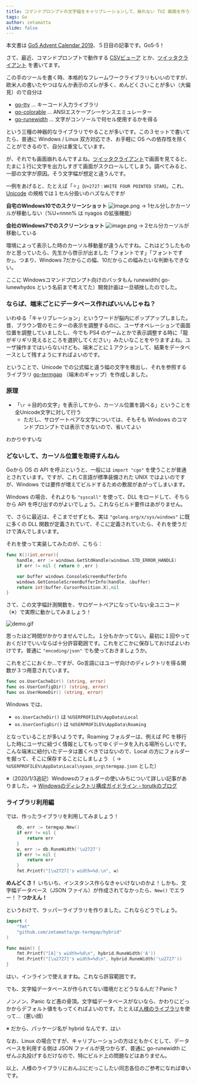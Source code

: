 ```yaml
---
title: コマンドプロンプトの文字幅をキャリブレーションして、崩れない TUI 画面を作ろう
tags: Go
author: zetamatta
slide: false
---
```

本文書は [Go5 Advent Calendar 2019](https://qiita.com/advent-calendar/2019/go5)、５日目の記事です。Go5-5！

さて、最近、コマンドプロンプトで動作する [CSVビューア](https://github.com/zetamatta/csview) とか、[ツイッタクライアント](https://github.com/zetamatta/tmt) を書いてます。

この手のツールを書く時、本格的なフレームワークライブラリもいいのですが、欧米人の書いたやつはなんか表示のズレが多く、めんどくさいことが多い（大偏見）ので自分は

* [go-tty](https://github.com/mattn/go-tty) … キーコード入力ライブラリ
* [go-colorable](https://github.com/mattn/go-colorable) … ANSIエスケープシーケンスエミュレーター
* [go-runewidth](https://github.com/mattn/go-runewidth) … 文字がコンソールで何セル使用するかを得る

という三種の神器的なライブラリでやることが多いです。この３セットで書いてたら、普通に Windows / Linux 双方対応でき、お手軽に OS への依存性を除くことができるので、自分は重宝しています。

が、それでも画面崩れるんですよね。[ツイッタクライアント](https://github.com/zetamatta/tmt)で画面を見てると、たまに１行に文字を出力しすぎて画面がスクロールしてしまう。調べてみると、一部の文字が原因。そう文字幅が想定と違うんです。

一例をあげると、たとえば「&#x2727;」(`U+2727` : `WHITE FOUR POINTED STAR`)。これ、[Unicode](https://unicode.org/Public/12.1.0/ucd/EastAsianWidth.txt) の規格では１セル分扱いのハズなんですが

**自宅のWindows10でのスクリーンショット**
![image.png](https://qiita-image-store.s3.ap-northeast-1.amazonaws.com/0/29454/7f12f575-dc47-7fe9-6e8d-c8b1a459f48c.png)
→ 1セル分しかカーソルが移動しない（%U+nnnn% は nyagos の拡張機能）

**会社のWindows7でのスクリーンショット**
![image.png](https://qiita-image-store.s3.ap-northeast-1.amazonaws.com/0/29454/e3c1cb07-f5c3-db0b-1a47-4bd90eaded0a.png)
→ 2セル分カーソルが移動している

環境によって表示した時のカーソル移動量が違うんですね。これはどうしたものかと思っていたら、先生から啓示が出ました「フォントです」「フォントですか」。つまり、Windows 7だからこの幅、10だからこの幅みたいな判断もできない。

ここに Windowsコマンドプロンプト向けのバッタもん runewidth( go-lunewhydos という名前まで考えてた）開発計画は一旦頓挫したのでした。

### ならば、端末ごとにデータベース作ればいいんじゃね？

いわゆる「キャリブレーション」というワードが脳内にポップアップしました。昔、ブラウン管のモニターの表示を調整するのに、ユーザオペレーションで画面位置を調整していましたし、今でも PS4 のゲームとかで表示調整する時に「龍がギリギリ見えるところを選択してください」みたいなことをやりますよね。ユーザ操作まではいらないけども、端末ごとに１アクションして、結果をデータベースとして残すようにすればよいのです。

ということで、Unicode での公式幅と違う幅の文字を検出し、それを参照するライブラリ [go-termgap](https://github.com/zetamatta/go-termgap) （端末のギャップ）を作成しました。

### 原理

* 「`\r` ＋目的の文字」を表示してから、カーソル位置を調べる」ということを全Unicode文字に対して行う
    * ただし、サロゲートペアな文字については、そもそも Windows のコマンドプロンプトでは表示できないので、省いてよい

わかりやすいな

### どないして、カーソル位置を取得すんねん

Goから OS の API を呼ぶというと、一般には `import "cgo"` を使うことが普通とされています。ですが、これ C言語が標準装備された UNIX ではよいのですが、Windows では要件が増えてビルドするための敷居があがってしまいます。

Windows の場合、それよりも `"syscall"` を使って、DLL をロードして、そちらから API を呼び出すのがよいでしょう。これならビルド要件はあがりません。

で、さらに最近は、そこまでせずとも、実は `"golang.org/x/sys/windows"` に既に多くの DLL 関数が定義されていて、そこに定義されていたら、それを使うだけで済んでしまいます。

それを使って実装してみたのが、こちら：

```go
func X()(int,error){
    handle, err := windows.GetStdHandle(windows.STD_ERROR_HANDLE)
    if err != nil { return 0 ,err }

    var buffer windows.ConsoleScreenBufferInfo
    windows.GetConsoleScreenBufferInfo(handle, &buffer)
    return int(buffer.CursorPosition.X),nil
}
```

さて、この文字幅計測関数を、サロゲートペアになっていない全ユニコード（※）で実際に動かしてみましょう！

![demo.gif](https://qiita-image-store.s3.ap-northeast-1.amazonaws.com/0/29454/be5c5990-bf70-cc90-9cc8-43c5eee12115.gif)

思ったほど時間がかかりませんでした。１分もかかってない。最初に１回やっておくだけでいいならば十分許容範囲です。これをどこかに保存しておけばよいわけです。普通に `"encoding/json"` でも使っておきましょうか。

これをどこにおくか…ですが、Go言語にはユーザ向けのディレクトリを得る関数が３つ用意されています。

```go
func os.UserCacheDir() (string, error)
func os.UserConfigDir() (string, error)
func os.UserHomeDir() (string, error)
```

Windows では、

* `os.UserCacheDir()` は `%USERPROFILE%\AppData\Local`
* `os.UserConfigDir()` は `%USERPROFILE%\AppData\Roaming`

となっていることが多いようです。Roaming フォルダーは、例えば PC を移行した時にユーザに紐づく情報としてもってゆくデータを入れる場所らしいです。こんな端末に紐付いたデータは置くべきではないので、Local の方にフォルダーを掘って、そこに保存することにしましょう
（ → `%USERPROFILE%\AppData\Local\nyaos_org\termgap.json` とした）

※（2020/1/3追記）Windowsのフォルダーの使いみちについて詳しい記事がありました。→ [Windowsのディレクトリ構成ガイドライン - torutkのブログ](https://torutk.hatenablog.jp/entry/20110604/p1)

### ライブラリ利用編

では、作ったライブラリを利用してみましょう！

```go
    db, err := termgap.New()
    if err != nil {
        return err
    }
    w, err := db.RuneWidth('\u2727')
    if err != nil {
        return err
    }
    fmt.Printf("[\u2727]'s width=%d.\n", w)
```

**めんどくさ！** いちいち、インスタンス作らなきゃいけないのかよ！しかも、文字幅データベース（JSON ファイル）が作成されてなかったら、`New()` でエラー！？**つかえん！**

というわけで、ラッパーライブラリを作りました。これならどうでしょう。

```go
import (
    "fmt"
    "github.com/zetamatta/go-termgap/hybrid"
)

func main() {
    fmt.Printf("[A]'s width=%d\n", hybrid.RuneWidth('A'))
    fmt.Printf("[\u2727]'s width=%d\n", hybrid.RuneWidth('\u2727'))
}
```

はい、インラインで使えますね。これなら許容範囲です。

でも、文字幅データベースが作られてない環境だとどうなるんだ？Panic ?

ノンノン、Panic など愚の骨頂。文字幅データベースがないなら、かわりにどっかからデフォルト値をもってくればよいのです。たとえば[人様のライブラリ](https://github.com/mattn/go-runewidth)を使って…（悪い顔）

※ だから、パッケージ名が hybrid なんです、はい

なお、Linux の場合ですが、キャリブレーションの方はともかくとして、データベースを利用する側は JSON ファイルが見つからず、普通に go-runewidth にぜんぶ丸投げするだけなので、特にビルド上の問題などはありません。

以上、人様のライブラリにおんぶにだっこしたい同志各位のご参考になれば幸いです。

